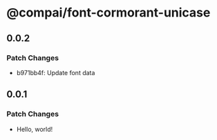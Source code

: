 # @compai/font-cormorant-unicase

## 0.0.2

### Patch Changes

- b971bb4f: Update font data

## 0.0.1

### Patch Changes

- Hello, world!
